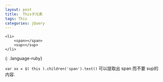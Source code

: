 ```yaml
---
layout: post
title:  This子元素
tags: This
categories: jQuery
---
```




~~~
<li>
	<span></span>
	<sup></sup>
</li>
~~~
{: .language-ruby}



`var xx = $( this ).children('span').text()`
可以提取出 span 而不要 sup的内容.
